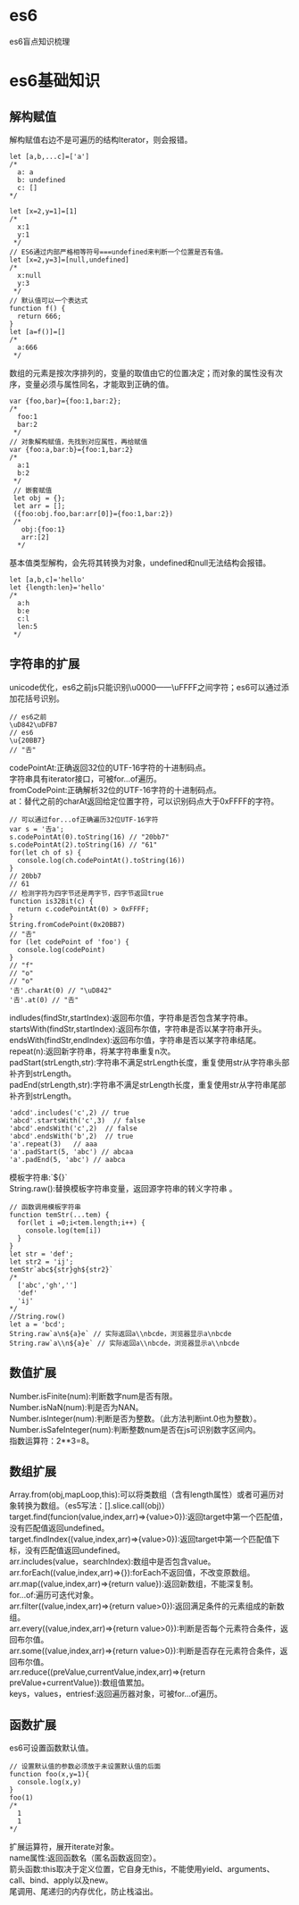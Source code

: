 # es6
es6盲点知识梳理
# es6基础知识  
## 解构赋值 
解构赋值右边不是可遍历的结构Iterator，则会报错。  
```
let [a,b,...c]=['a']
/*
  a: a 
  b: undefined
  c: []
*/

let [x=2,y=1]=[1]
/*
  x:1
  y:1
 */
// ES6通过内部严格相等符号===undefined来判断一个位置是否有值。
let [x=2,y=3]=[null,undefined]
/*
  x:null
  y:3
 */
// 默认值可以一个表达式
function f() {
  return 666;
}
let [a=f()]=[]
/*
  a:666
 */
```
数组的元素是按次序排列的，变量的取值由它的位置决定；而对象的属性没有次序，变量必须与属性同名，才能取到正确的值。  
```
var {foo,bar}={foo:1,bar:2};
/*
  foo:1
  bar:2 
 */
// 对象解构赋值，先找到对应属性，再给赋值
var {foo:a,bar:b}={foo:1,bar:2}
/*
  a:1
  b:2 
 */
 // 嵌套赋值
 let obj = {};
 let arr = [];
 ({foo:obj.foo,bar:arr[0]}={foo:1,bar:2})
 /*
   obj:{foo:1}
   arr:[2] 
  */
```
基本值类型解构，会先将其转换为对象，undefined和null无法结构会报错。
```
let [a,b,c]='hello'
let {length:len}='hello'
/*
  a:h
  b:e
  c:l 
  len:5
 */
```
## 字符串的扩展
unicode优化，es6之前js只能识别\u0000——\uFFFF之间字符；es6可以通过添加花括号识别。
```
// es6之前
\uD842\uDFB7
// es6
\u{20BB7}
// "𠮷"
```
codePointAt:正确返回32位的UTF-16字符的十进制码点。  
字符串具有iterator接口，可被for...of遍历。  
fromCodePoint:正确解析32位的UTF-16字符的十进制码点。  
at：替代之前的charAt返回给定位置字符，可以识别码点大于0xFFFF的字符。  
```
// 可以通过for...of正确遍历32位UTF-16字符
var s = '𠮷a';
s.codePointAt(0).toString(16) // "20bb7"
s.codePointAt(2).toString(16) // "61"
for(let ch of s) {
  console.log(ch.codePointAt().toString(16))
}
// 20bb7
// 61
// 检测字符为四字节还是两字节，四字节返回true
function is32Bit(c) {
  return c.codePointAt(0) > 0xFFFF;
}
String.fromCodePoint(0x20BB7)
// "𠮷"
for (let codePoint of 'foo') {
  console.log(codePoint)
}
// "f"
// "o"
// "o"
'𠮷'.charAt(0) // "\uD842"
'𠮷'.at(0) // "𠮷"
```
indludes(findStr,startIndex):返回布尔值，字符串是否包含某字符串。  
startsWith(findStr,startIndex):返回布尔值，字符串是否以某字符串开头。    
endsWith(findStr,endIndex):返回布尔值，字符串是否以某字符串结尾。  
repeat(n):返回新字符串，将某字符串重复n次。  
padStart(strLength,str):字符串不满足strLength长度，重复使用str从字符串头部补齐到strLength。   
padEnd(strLength,str):字符串不满足strLength长度，重复使用str从字符串尾部补齐到strLength。   
```
'adcd'.includes('c',2) // true
'abcd'.startsWith('c',3)  // false
'abcd'.endsWith('c',2)  // false
'abcd'.endsWith('b',2)  // true
'a'.repeat(3)   // aaa
'a'.padStart(5, 'abc') // abcaa
'a'.padEnd(5, 'abc') // aabca
```
模板字符串:\`${}\`    
String.raw():替换模板字符串变量，返回源字符串的转义字符串 。   
```
// 函数调用模板字符串
function temStr(...tem) {
  for(let i =0;i<tem.length;i++) {
    console.log(tem[i])
  }
}
let str = 'def';
let str2 = 'ij';
temStr`abc${str}gh${str2}`
/*
  ['abc','gh','']
  'def'
  'ij'
*/
//String.row()
let a = 'bcd';
String.raw`a\n${a}e` // 实际返回a\\nbcde，浏览器显示a\nbcde
String.raw`a\\n${a}e` // 实际返回a\\nbcde，浏览器显示a\\nbcde
```
## 数值扩展
Number.isFinite(num):判断数字num是否有限。  
Number.isNaN(num):判是否为NAN。  
Number.isInteger(num):判断是否为整数。（此方法判断int.0也为整数）。    
Number.isSafeInteger(num):判断整数num是否在js可识别数字区间内。  
指数运算符：2**3=8。  
## 数组扩展
Array.from(obj,mapLoop,this):可以将类数组（含有length属性）或者可遍历对象转换为数组。（es5写法：[].slice.call(obj)）  
target.find(funcion(value,index,arr)=>{value>0}):返回target中第一个匹配值，没有匹配值返回undefined。  
target.findIndex((value,index,arr)=>{value>0}):返回target中第一个匹配值下标，没有匹配值返回undefined。     
arr.includes(value，searchIndex):数组中是否包含value。 
arr.forEach((value,index,arr)=>{}):forEach不返回值，不改变原数组。   
arr.map((value,index,arr)=>{return value}):返回新数组，不能深复制。  
for...of:遍历可迭代对象。  
arr.filter((value,index,arr)=>{return value>0}):返回满足条件的元素组成的新数组。  
arr.every((value,index,arr)=>{return value>0}):判断是否每个元素符合条件，返回布尔值。  
arr.some((value,index,arr)=>{return value>0}):判断是否存在元素符合条件，返回布尔值。  
arr.reduce((preValue,currentValue,index,arr)=>{return preValue+currentValue}):数组值累加。  
keys，values，entriesf:返回遍历器对象，可被for...of遍历。  
## 函数扩展
es6可设置函数默认值。  
```
// 设置默认值的参数必须放于未设置默认值的后面
function foo(x,y=1){
  console.log(x,y)
}
foo(1)
/*
  1
  1
*/
```
扩展运算符，展开iterate对象。  
name属性:返回函数名（匿名函数返回空）。  
箭头函数:this取决于定义位置，它自身无this，不能使用yield、arguments、call、bind、apply以及new。   
尾调用、尾递归的内存优化，防止栈溢出。 